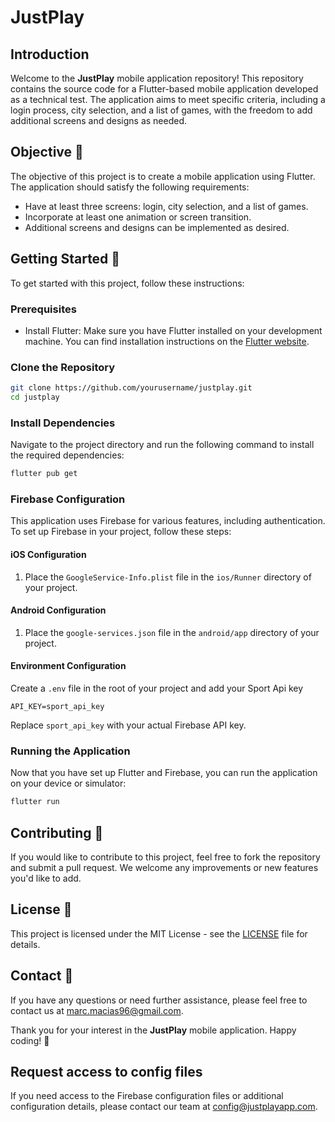 # JustPlay

## Introduction

Welcome to the **JustPlay** mobile application repository! This repository contains the source code for a Flutter-based mobile application developed as a technical test. The application aims to meet specific criteria, including a login process, city selection, and a list of games, with the freedom to add additional screens and designs as needed.

## Objective 📝

The objective of this project is to create a mobile application using Flutter. The application should satisfy the following requirements:

- Have at least three screens: login, city selection, and a list of games.
- Incorporate at least one animation or screen transition.
- Additional screens and designs can be implemented as desired.

## Getting Started 🚀

To get started with this project, follow these instructions:

### Prerequisites

- Install Flutter: Make sure you have Flutter installed on your development machine. You can find installation instructions on the [Flutter website](https://flutter.dev/docs/get-started/install).

### Clone the Repository

```bash
git clone https://github.com/yourusername/justplay.git
cd justplay
```

### Install Dependencies

Navigate to the project directory and run the following command to install the required dependencies:

```bash
flutter pub get
```

### Firebase Configuration

This application uses Firebase for various features, including authentication. To set up Firebase in your project, follow these steps:

#### iOS Configuration

1. Place the `GoogleService-Info.plist` file in the `ios/Runner` directory of your project.

#### Android Configuration

1. Place the `google-services.json` file in the `android/app` directory of your project.

#### Environment Configuration

Create a `.env` file in the root of your project and add your Sport Api key

```env
API_KEY=sport_api_key
```

Replace `sport_api_key` with your actual Firebase API key.

### Running the Application

Now that you have set up Flutter and Firebase, you can run the application on your device or simulator:

```bash
flutter run
```

## Contributing 🤝

If you would like to contribute to this project, feel free to fork the repository and submit a pull request. We welcome any improvements or new features you'd like to add.

## License 📜

This project is licensed under the MIT License - see the [LICENSE](LICENSE) file for details.

## Contact 📧

If you have any questions or need further assistance, please feel free to contact us at marc.macias96@gmail.com.

Thank you for your interest in the **JustPlay** mobile application. Happy coding! 🚀

## Request access to config files
If you need access to the Firebase configuration files or additional configuration details, please contact our team at config@justplayapp.com.